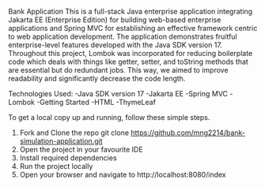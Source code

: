 Bank Application
This is a full-stack Java enterprise application integrating Jakarta EE (Enterprise Edition) for building web-based enterprise applications and Spring MVC for establishing an effective framework centric to web application development. The application demonstrates fruitful enterprise-level features developed with the Java SDK version 17.
Throughout this project, Lombok was incorporated for reducing boilerplate code which deals with things like getter, setter, and toString methods that are essential but do redundant jobs. This way, we aimed to improve readability and significantly decrease the code length.

Technologies Used:
-Java SDK version 17
-Jakarta EE
-Spring MVC
-Lombok
-Getting Started
-HTML
-ThymeLeaf

To get a local copy up and running, follow these simple steps.
1. Fork and Clone the repo   git clone https://github.com/mng2214/bank-simulation-application.git
2. Open the project in your favourite IDE
3. Install required dependencies
4. Run the project locally
5. Open your browser and navigate to http://localhost:8080/index
